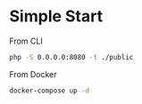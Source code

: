 # Simple Start

From CLI
```bash
php -S 0.0.0.0:8080 -t ./public
```
From Docker
```bash
docker-compose up -d
```

